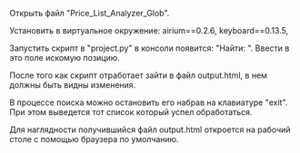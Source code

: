 Открыть файл "Price_List_Analyzer_Glob".

Установить в виртуальное окружение: airium==0.2.6, keyboard==0.13.5,  

Запустить скрипт в "project.py" в консоли появится: "Найти: ". Ввести в это поле искомую позицию.

После того как скрипт отработает зайти в файл output.html, в нем должны быть видны изменения.

В процессе поиска можно остановить его набрав на клавиатуре "exit". При этом выведется тот список который успел обработаться.

Для наглядности получившийся файл output.html откроется на рабочий столе с помощью браузера по умолчанию.
